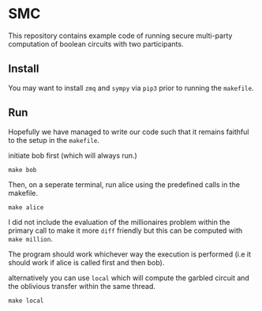 # SMC

This repository contains example code of running secure multi-party computation of boolean circuits with two participants. 

## Install

You may want to install `zmq` and `sympy` via `pip3` prior to running the `makefile`.

## Run

Hopefully we have managed to write our code such that it remains faithful to the setup in the `makefile`. 

initiate bob first (which will always run.)
```
make bob
```

Then, on a seperate terminal, run alice using the predefined calls in the makefile.
```
make alice
```

I did not include the evaluation of the millionaires problem within the primary call to make it more `diff` friendly but this can be computed with `make million`.

The program should work whichever way the execution is performed (i.e it should work if alice is called first and then bob).

alternatively you can use `local` which will compute the
garbled circuit and the oblivious transfer within the same
thread.

```
make local
```
